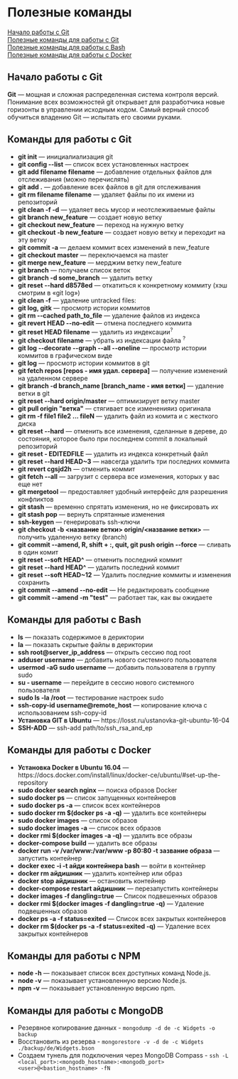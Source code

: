 # Полезные команды
[Начало работы с Git](#Начало-работы-с-git) <br>
[Полезные команды для работы с Git](#Команды-для-работы-с-git) <br>
[Полезные команды для работы с Bash](#Команды-для-работы-с-bash) <br>
[Полезные команды для работы с Docker](#Команды-для-работы-с-docker)

## Начало работы с Git
<b>Git</b> — мощная и сложная распределенная система контроля версий. Понимание всех возможностей git открывает для разработчика новые горизонты в управлении исходным кодом. Самый верный способ обучиться владению Git — испытать его своими руками.

## Команды для работы с Git 

<ul>
	<li><b>git init</b> — инициалиализация git</li>
	<li><b>git config --list</b> — список всех установленных настроек</li>
	<li><b>git add filename filename</b> — добавление отдельных файлов для отслеживания (можно перечислять)</li>
	<li><b>git add .</b> — добавление всех файлов в git для отслеживания</li> 
	<li><b>git rm filename filename</b> — удаляет файлы по их имени из репозиторий</li>
	<li><b>git clean -f -d</b> — удаляет весь мусор и неотслеживаемые файлы</li>
	<li><b>git branch new_feature</b> — создает новую ветку</li>
	<li><b>git checkout new_feature</b> — переход на нужную ветку</li>
	<li><b>git checkout -b new_feature</b> — создает новую ветку и переходит на эту ветку</li>
	<li><b>git commit -a</b> — делаем коммит  всех изменений в new_feature</li>
	<li><b>git checkout master</b> — переключаемся на master</li>
	<li><b>git merge new_feature</b> — мерджим ветку new_feature</li>
	<li><b>git branch</b> — получаем список веток</li>
	<li><b>git branch -d some_branch</b> — удалить ветку</li>
	<li><b>git reset --hard d8578ed</b> — откатиться к конкретному коммиту (хэш смотрим в «git log»)</li>
	<li><b>git clean -f</b> — удаление untracked files:</li>
	<li><b>git log, gitk</b> — просмотр истории коммитов</li>
	<li><b>git rm --cached path_to_file</b> — удаление файлов из индекса</li>
	<li><b>git revert HEAD --no-edit</b> — отмена последнего коммита</li>
	<li><b>git reset HEAD filename</b> — удалить из индексации<sup>?<sup></li>
	<li><b>git checkout filename</b> — убрать из индексации файла <sup>?<sup></li>
	<li><b>git log --decorate --graph --all --oneline</b> — просмотр истории коммитов в графическом виде</li>
	<li><b>git log</b> — просмотр истории коммитов в git</li>
	<li><b>git fetch repos [repos - имя удал. сервера]</b> — получение изменений на удаленном сервере</li>
	<li><b>git branch -d branch_name [branch_name - имя ветки]</b> — удаление ветки в git</li>
	<li><b>git reset --hard origin/master</b> — оптимизирует ветку master</li>
	<li><b>git pull origin "ветка"</b> — стягивает все измененияиз оригинала</li> 
	<li><b>git rm -f file1 file2 ... fileN</b> — удалить файл из комита и с жесткого диска</li>
	<li><b>git reset --hard</b> — отменить все изменения, сделанныe в дереве, до состояния, которое было при последнем commit в локальный репозиторий</li>
	<li><b>git reset - EDITEDFILE</b> — удалить из индекса конкретный файл</li>
	<li><b>git reset --hard HEAD~3</b> — навсегда удалить три последних коммита</li>
	<li><b>git revert cgsjd2h</b> — отменить коммит</li>
	<li><b>git fetch --all</b> — загрузит с сервера все изменения, которых у вас еще нет</li>
	<li><b>git mergetool</b> — предоставляет удобный интерфейс для разрешения конфликтов</li>
	<li><b>git stash</b> — временно спрятать изменения, но не фиксировать их</li>	
	<li><b>git stash pop</b> — вернуть спрятанные изменения</li>
	<li><b>ssh-keygen</b> — генерировать ssh-ключи</li>
	<li><b>git checkout -b <название ветки> origin/<название ветки></b> — получить удаленную ветку (branch)</li>
	<li><b>git commit --amend, R, shift + :, quit, git push origin --force</b> — сливать в один комит</li>
	<li><b>git reset --soft HEAD^</b> — отменить последний коммит</li>
	<li><b> git reset --hard HEAD^</b> — удалить последний коммит</li>
	<li><b> git reset --soft HEAD~12</b> — Удалить последние коммиты и изменения сохранить</li>
	<li><b>git commit --amend --no-edit</b> — Не редактировать сообщение</li>
	<li><b>git commit --amend -m "test"</b> — работает так, как вы ожидаете</li>
</ul>

## Команды для работы с Bash

<ul> 
	<li><b>ls</b> — показать содержимое в дериктории</li>
	<li><b>la</b> — показать скрытые файлы в дериктории</li>
	<li><b>ssh root@server_ip_address</b> — открыть сессию под root</li>
	<li><b>adduser username</b> — добавить нового системного пользователя</li>
	<li><b>usermod -aG sudo username</b> — добавить пользователя в группу sudo</li>
	<li><b>su - username</b> — перейдите в сессию нового системного пользователя</li>
	<li><b>sudo ls -la /root</b> — тестирование настроек sudo</li>
	<li><b>ssh-copy-id username@remote_host</b> — копирование ключа с использованием ssh-copy-id</li>
	<li><b>Установка GIT в Ubuntu</b> — https://losst.ru/ustanovka-git-ubuntu-16-04</li>
	<li><b>SSH-ADD</b> — ssh-add path/to/ssh_rsa_and_ep</li>
</ul>

## Команды для работы с Docker

<ul>
	<li><b>Установка Docker в Ubuntu 16.04</b> — https://docs.docker.com/install/linux/docker-ce/ubuntu/#set-up-the-repository</li>
	<li><b>sudo docker search nginx</b> — поиска образов Docker</li>
	<li><b>sudo docker ps</b> — список запущенных контейнеров</li>
	<li><b>sudo docker ps -a</b> — список всех контейнеров</li>
	<li><b>sudo docker rm $(docker ps -a -q)</b> — удалить все контейнеры</li>
	<li><b>sudo docker images</b> — список образов</li>
	<li><b>sudo docker images -a</b> — список всех образов</li>
	<li><b>docker rmi $(docker images -a -q)</b> — удалить все образы</li>
	<li><b>docker-compose build</b> — удалить все образы</li>
	<li><b>docker run -v /var/www:/var/www -p 80:80 -t зазвание образа</b> — запустить контейнер</li>
	<li><b>docker exec -i -t айди контейнера bash</b> — войти в контейнер</li>
	<li><b>docker rm айдишник</b> — удалить контейнер или образ</li>
	<li><b>docker stop айдишник</b> — остановить контейнер</li>
	<li><b>docker-compose restart айдишник</b> — перезапустить контейнеры</li>
	<li><b>docker images -f dangling=true</b> — Список подвешенных образов</li>
	<li><b>docker rmi $(docker images -f dangling=true -q)</b> — Удаление подвешенных образов</li>
	<li><b>docker ps -a -f status=exited</b> — Список всех закрытых контейнеров</li>
	<li><b>docker rm $(docker ps -a -f status=exited -q)</b> — Удаление всех закрытых контейнеров</li>
</ul>

## Команды для работы с NPM

<ul>
	<li><b>node -h</b> — показывает список всех доступных команд Node.js.</li>
	<li><b>node -v</b> — показывает установленную версию Node.js.</li>
	<li><b>npm -v</b> — показывает установленную версию npm.</li>
</ul>

## Команды для работы с MongoDB
- Резервное копирование данных - `mongodump -d de -c Widgets -o backup`
- Восстановить из резерва - `mongorestore -v -d de -c Widgets ./backup/de/Widgets.bson`
- Создаем тунель для подключения через MongoDB Compass - `ssh -L <local_port>:<mongodb_hostname>:<mongodb_port> <user>@<bastion_hostname> -fN`
 
